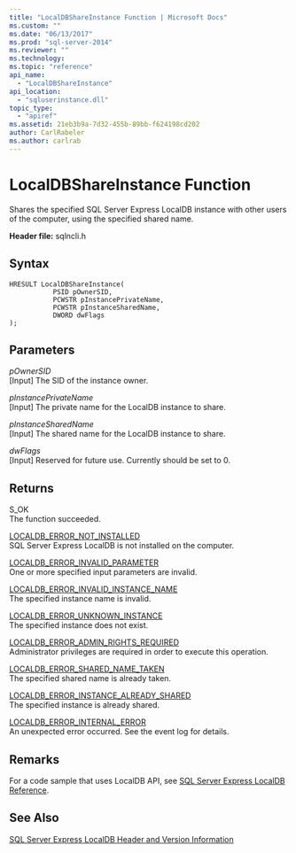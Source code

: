 ```yaml
---
title: "LocalDBShareInstance Function | Microsoft Docs"
ms.custom: ""
ms.date: "06/13/2017"
ms.prod: "sql-server-2014"
ms.reviewer: ""
ms.technology: 
ms.topic: "reference"
api_name: 
  - "LocalDBShareInstance"
api_location: 
  - "sqluserinstance.dll"
topic_type: 
  - "apiref"
ms.assetid: 21eb3b9a-7d32-455b-89bb-f624198cd202
author: CarlRabeler
ms.author: carlrab
---
```

# LocalDBShareInstance Function
  Shares the specified SQL Server Express LocalDB instance with other users of the computer, using the specified shared name.  
  
 **Header file:** sqlncli.h  
  
## Syntax  
  
```  
HRESULT LocalDBShareInstance(  
           PSID pOwnerSID,  
           PCWSTR pInstancePrivateName,  
           PCWSTR pInstanceSharedName,   
           DWORD dwFlags   
);  
```  
  
## Parameters  
 *pOwnerSID*  
 [Input] The SID of the instance owner.  
  
 *pInstancePrivateName*  
 [Input] The private name for the LocalDB instance to share.  
  
 *pInstanceSharedName*  
 [Input] The shared name for the LocalDB instance to share.  
  
 *dwFlags*  
 [Input] Reserved for future use. Currently should be set to 0.  
  
## Returns  
 S_OK  
 The function succeeded.  
  
 [LOCALDB_ERROR_NOT_INSTALLED](../express-localdb-error-messages/localdb-error-not-installed.md)  
 SQL Server Express LocalDB is not installed on the computer.  
  
 [LOCALDB_ERROR_INVALID_PARAMETER](../express-localdb-error-messages/localdb-error-invalid-parameter.md)  
 One or more specified input parameters are invalid.  
  
 [LOCALDB_ERROR_INVALID_INSTANCE_NAME](../express-localdb-error-messages/localdb-error-invalid-instance-name.md)  
 The specified instance name is invalid.  
  
 [LOCALDB_ERROR_UNKNOWN_INSTANCE](../express-localdb-error-messages/localdb-error-unknown-instance.md)  
 The specified instance does not exist.  
  
 [LOCALDB_ERROR_ADMIN_RIGHTS_REQUIRED](../express-localdb-error-messages/localdb-error-admin-rights-required.md)  
 Administrator privileges are required in order to execute this operation.  
  
 [LOCALDB_ERROR_SHARED_NAME_TAKEN](../express-localdb-error-messages/localdb-error-shared-name-taken.md)  
 The specified shared name is already taken.  
  
 [LOCALDB_ERROR_INSTANCE_ALREADY_SHARED](../express-localdb-error-messages/localdb-error-instance-already-shared.md)  
 The specified instance is already shared.  
  
 [LOCALDB_ERROR_INTERNAL_ERROR](../express-localdb-error-messages/localdb-error-internal-error.md)  
 An unexpected error occurred. See the event log for details.  
  
## Remarks  
 For a code sample that uses LocalDB API, see [SQL Server Express LocalDB Reference](../sql-server-express-localdb-reference.md).  
  
## See Also  
 [SQL Server Express LocalDB Header and Version Information](sql-server-express-localdb-header-and-version-information.md)  
  
  
